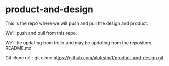 # product-and-design
This is the repo where we will push and pull the design and product.

We'll push and pull from this repo.

We'll be updating from trello and may be updating from the repository README.md

Git clone url : git clone https://github.com/alokstha1/product-and-design.git
